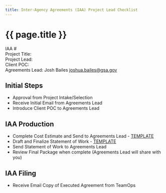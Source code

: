 ```yaml
---
title: Inter-Agency Agreements (IAA) Project Lead Checklist
---
```

# {{ page.title }}

IAA #<br/>
Project Title:<br/>
Project Lead:<br/>
Client POC:<br/>
Agreements Lead: Josh Bailes [joshua.bailes@gsa.gov](mailto:joshua.bailes@gsa.gov)

## Initial Steps
* Approval from Project Intake/Selection
* Receive Initial Email from Agreements Lead
* Introduce Client POC to Agreements Lead

## IAA Production
* Complete Cost Estimate and Send to Agreements Lead -
  [TEMPLATE](https://drive.google.com/open?id=0BwzPQaT19ZdofjhPRGRhLW1BWGNQc1kzTHhZbDA2YW15UzhMd05jWDYxdEtob18yTEJkbTQ&authuser=0)
* Draft and Finalize Statement of Work -
  [TEMPLATE](https://drive.google.com/open?id=0B4JAQaDaWjUadGVQVUN2OTRGOWs&authuser=0)
* Send Statement of Work to Agreements Lead
* Review Final Package when complete (Agreements Lead will share with you)

## IAA Filing
* Receive Email Copy of Executed Agreement from TeamOps

